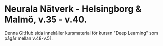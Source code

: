 # Neurala Nätverk - Helsingborg & Malmö, v.35 - v.40. 
Denna GitHub sida innehåller kursmaterial för kursen "Deep Learning" som pågår mellan v.48-v.51.

